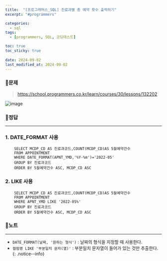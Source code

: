 ```yaml
---
title:  "[프로그래머스_SQL] 진료과별 총 예약 횟수 출력하기"
excerpt: "#programmers"

categories:
  - sql
tags:
  - [programmers, SQL, 코딩테스트]

toc: true
toc_sticky: true
 
date: 2024-09-02
last_modified_at: 2024-09-02
---
```


### 📜문제
> <https://school.programmers.co.kr/learn/courses/30/lessons/132202>  

![image](https://github.com/user-attachments/assets/ff5ad664-f4cc-4751-a161-9763a5f7d84e)
  
### 📜정답
-----
### 1. DATE_FORMAT 사용
```
    SELECT MCDP_CD AS 진료과코드,COUNT(MCDP_CD)AS 5월예약건수 
    FROM APPOINTMENT 
    WHERE DATE_FORMAT(APNT_YMD,'%Y-%m')='2022-05'
    GROUP BY 진료과코드
    ORDER BY 5월예약건수 ASC, MCDP_CD ASC
```  
  
### 2. LIKE 사용
```
    SELECT MCDP_CD AS 진료과코드,COUNT(MCDP_CD)AS 5월예약건수 
    FROM APPOINTMENT 
    WHERE APNT_YMD LIKE '2022-05%'
    GROUP BY 진료과코드
    ORDER BY 5월예약건수 ASC, MCDP_CD ASC
```  
  

### 📜노트
-----
* `DATE_FORMAT(날짜, '원하는 형식')` : 날짜의 형식을 지정할 때 사용한다.
* `컬럼명 LIKE '부분일치 문자(열)'`  : 부분일치 문자열이 들어가 있는 것만 추출한다.
{: .notice--info} 

